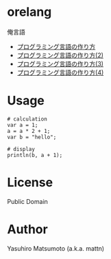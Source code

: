# orelang

俺言語


* [プログラミング言語の作り方](http://mattn.kaoriya.net/software/build_your_own_programming_language.htm)
* [プログラミング言語の作り方(2)](http://mattn.kaoriya.net/software/build_your_own_programming_language2.htm)
* [プログラミング言語の作り方(3)](http://mattn.kaoriya.net/software/build_your_own_programming_language3.htm)
* [プログラミング言語の作り方(4)](http://mattn.kaoriya.net/software/build_your_own_programming_language4.htm)

# Usage

```
# calculation
var a = 1;
a = a * 2 + 1;
var b = "hello";

# display
println(b, a + 1);
```

# License

Public Domain

# Author

Yasuhiro Matsumoto (a.k.a. mattn)
